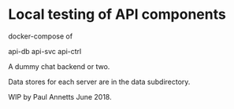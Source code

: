 # Local testing of API components

docker-compose of

api-db
api-svc
api-ctrl

A dummy chat backend or two.

Data stores for each server are in the data subdirectory.

WIP by Paul Annetts June 2018.